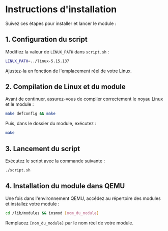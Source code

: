 # Instructions d'installation

Suivez ces étapes pour installer et lancer le module :

## 1. Configuration du script
Modifiez la valeur de `LINUX_PATH` dans `script.sh` :
```bash
LINUX_PATH=../linux-5.15.137
```
Ajustez-la en fonction de l'emplacement réel de votre Linux.

## 2. Compilation de Linux et du module

Avant de continuer, assurez-vous de compiler correctement le noyau Linux et le module :

```bash
make defconfig && make
```

Puis, dans le dossier du module, exécutez :

```bash
make
```

## 3. Lancement du script

Exécutez le script avec la commande suivante :

```bash
./script.sh
```

## 4. Installation du module dans QEMU

Une fois dans l'environnement QEMU, accédez au répertoire des modules et installez votre module :

```bash
cd /lib/modules && insmod [nom_du_module]
```

Remplacez `[nom_du_module]` par le nom réel de votre module.
